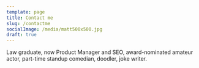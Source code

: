 ```yaml
---
template: page
title: Contact me
slug: /contactme
socialImage: /media/matt500x500.jpg
draft: true
---
```

Law graduate, now Product Manager and SEO, award-nominated amateur actor, part-time standup comedian, doodler, joke writer.